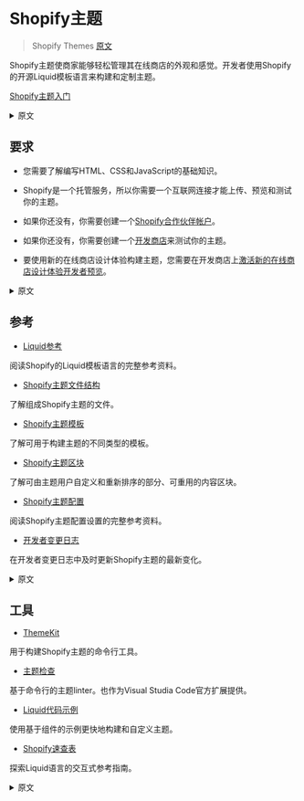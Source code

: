 # Shopify主题

> Shopify Themes [原文](https://shopify.dev/docs/themes)

Shopify主题使商家能够轻松管理其在线商店的外观和感觉。开发者使用Shopify的开源Liquid模板语言来构建和定制主题。

[Shopify主题入门](/docs/themes/getting-started)

<details>
<summary>原文</summary>
<pre>
<code>

Shopify Themes enable merchants to easily manage the look and feel of their online stores. Developers use Shopify’s open-source Liquid templating language to build and customize themes.

Getting started with Shopify Themes

</code>
</pre>
</details>

## 要求

- 您需要了解编写HTML、CSS和JavaScript的基础知识。

- Shopify是一个托管服务，所以你需要一个互联网连接才能上传、预览和测试你的主题。

- 如果你还没有，你需要创建一个[Shopify合作伙伴帐户](https://www.shopify.com/partners)。

- 如果你还没有，你需要创建一个[开发商店](https://help.shopify.com/en/partners/dashboard/managing-stores/development-stores)来测试你的主题。

- 要使用新的在线商店设计体验构建主题，您需要在开发商店上[激活新的在线商店设计体验开发者预览](/concepts/about-apis/versioning/developer-previews#online-store-design-experience-developer-preview)。

<details>
<summary>原文</summary>
<pre>
<code>

Requirements
You’ll need to know the basics of writing HTML, CSS, and JavaScript.
Shopify is a hosted service, so you’ll need an internet connection in order to upload, preview, and test your theme.
If you don’t already have one, you’ll need to create a Shopify partner account.
If you don’t already have one, you’ll need to create a development store to test your theme.
To build themes using the new online store design experience, you’ll need to activate the new online store design experience developer preview on a development store.

</code>
</pre>
</details>

## 参考

- [Liquid参考](/docs/themes/liquid/reference)

阅读Shopify的Liquid模板语言的完整参考资料。

- [Shopify主题文件结构](docs/themes/theme-file-structure)

了解组成Shopify主题的文件。

- [Shopify主题模板](/docs/themes/theme-templates)

了解可用于构建主题的不同类型的模板。

- [Shopify主题区块](/docs/themes/sections)

了解可由主题用户自定义和重新排序的部分、可重用的内容区块。

- [Shopify主题配置](/docs/themes/settings)

阅读Shopify主题配置设置的完整参考资料。

- [开发者变更日志](https://shopify.dev/changelog?filter=dev_themes)

在开发者变更日志中及时更新Shopify主题的最新变化。

<details>
<summary>原文</summary>
<pre>
<code>

Liquid reference
Read the complete reference to Shopify’s Liquid template language

Shopify Theme file structure
Learn about the files that make up a Shopify theme

Shopify Theme templates
Learn about the different types of templates that you can use to build themes

Shopify Theme sections
Learn about sections, reusable modules of content that can be customized and re-ordered by users of the theme

Shopify Theme settings
Read the complete reference for Shopify Theme configuration settings

Developer changelog
Stay up to date with recent changes to Shopify Themes on the developer changelog

</code>
</pre>
</details>


## 工具

- [ThemeKit](/tools/theme-kit)

用于构建Shopify主题的命令行工具。

- [主题检查](https://github.com/Shopify/theme-check)

基于命令行的主题linter。也作为Visual Studia Code官方扩展提供。

- [Liquid代码示例](https://shopify.github.io/liquid-code-examples/)

使用基于组件的示例更快地构建和自定义主题。

- [Shopify速查表](https://www.shopify.com/partners/shopify-cheat-sheet)

探索Liquid语言的交互式参考指南。

<details>
<summary>原文</summary>
<pre>
<code>

Tools
ThemeKit
A command-line tool for building Shopify themes

Theme Check
A command-line based linter for themes. Also offered as an official Visual Studio Code extension.

Liquid Code Examples
Build and customize themes faster with component-based Liquid examples

Shopify Cheat Sheet
Explore an interactive reference guide to the Liquid language

</code>
</pre>
</details>
